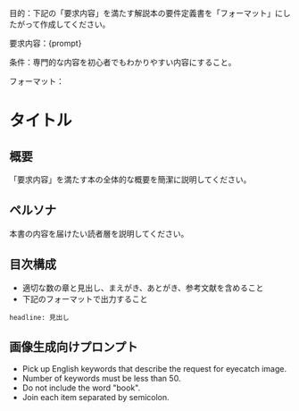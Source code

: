 目的：下記の「要求内容」を満たす解説本の要件定義書を「フォーマット」にしたがって作成してください。

要求内容：{prompt}

条件：専門的な内容を初心者でもわかりやすい内容にすること。

フォーマット：

# タイトル

## 概要
「要求内容」を満たす本の全体的な概要を簡潔に説明してください。

## ペルソナ
本書の内容を届けたい読者層を説明してください。

## 目次構成
- 適切な数の章と見出し、まえがき、あとがき、参考文献を含めること
- 下記のフォーマットで出力すること
```list
headline: 見出し
```

## 画像生成向けプロンプト
- Pick up English keywords that describe the request for eyecatch image.
- Number of keywords must be less than 50.
- Do not include the word "book".
- Join each item separated by semicolon.
